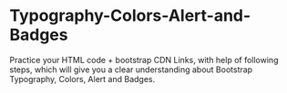 # Typography-Colors-Alert-and-Badges
Practice your HTML code + bootstrap CDN Links, with help of following steps, which will give you a clear understanding about Bootstrap Typography, Colors, Alert and Badges.

